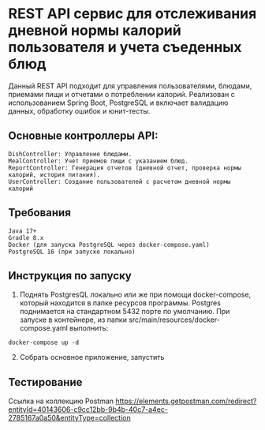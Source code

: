 # REST API сервис для отслеживания дневной нормы калорий пользователя и учета съеденных блюд

Данный REST API подходит для управления пользователями, блюдами, приемами пищи и отчетами о потреблении калорий. Реализован с использованием Spring Boot, PostgreSQL и включает валидацию данных, обработку ошибок и юнит-тесты.

## Основные контроллеры API:

    DishController: Управление блюдами.
    MealController: Учет приемов пищи с указанием блюд.
    ReportController: Генерация отчетов (дневной отчет, проверка нормы калорий, история питания).
    UserController: Создание пользователей с расчетом дневной нормы калорий
    
## Требования

    Java 17+
    Gradle 8.x
    Docker (для запуска PostgreSQL через docker-compose.yaml)
    PostgreSQL 16 (при запуске локально)
    
## Инструкция по запуску
1. Поднять PostgresQL локально или же при помощи docker-compose, который находится в папке ресурсов программы. Postgres поднимается на стандартном 5432 порте по умолчанию.
При запуске в контейнере, из папки src/main/resources/docker-compose.yaml выполнить:
``` text
docker-compose up -d
```
2. Собрать основное приложение, запустить

## Тестирование
Ссылка на коллекцию Postman https://elements.getpostman.com/redirect?entityId=40143606-c9cc12bb-9b4b-40c7-a4ec-2785167a0a50&entityType=collection
